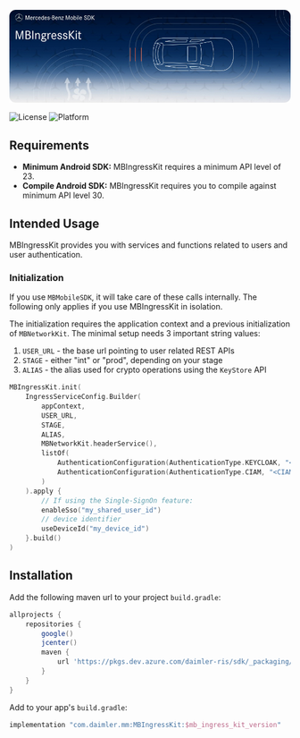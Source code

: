 <!-- SPDX-License-Identifier: MIT -->

![MBIngressKit](logo.jpg "Banner")

![License](https://img.shields.io/badge/License-MIT-green)
![Platform](https://img.shields.io/badge/Platforms-Android-blue)

## Requirements
* __Minimum Android SDK:__ MBIngressKit requires a minimum API level of 23.
* __Compile Android SDK:__ MBIngressKit requires you to compile against minimum API level 30.

## Intended Usage

MBIngressKit provides you with services and functions related to users and user authentication.

### Initialization
If you use `MBMobileSDK`, it will take care of these calls internally. The following only applies if you use MBIngressKit in isolation.

The initialization requires the application context and a previous initialization of `MBNetworkKit`.
The minimal setup needs 3 important string values:
1. `USER_URL` - the base url pointing to user related REST APIs
2. `STAGE` - either "int" or "prod", depending on your stage
3. `ALIAS` - the alias used for crypto operations using the `KeyStore` API
```kotlin
MBIngressKit.init(
    IngressServiceConfig.Builder(
        appContext,
        USER_URL,
        STAGE,
        ALIAS,
        MBNetworkKit.headerService(),
        listOf(
            AuthenticationConfiguration(AuthenticationType.KEYCLOAK, "<KEYCLOAK_CLIENT_ID>"),
            AuthenticationConfiguration(AuthenticationType.CIAM, "<CIAM_CLIENT_ID>")
        )
    ).apply {
        // If using the Single-SignOn feature:
        enableSso("my_shared_user_id")
        // device identifier
        useDeviceId("my_device_id")
    }.build()
)
```

## Installation

Add the following maven url to your project `build.gradle`:
```gradle
allprojects {
    repositories {
        google()
        jcenter()
        maven {
            url 'https://pkgs.dev.azure.com/daimler-ris/sdk/_packaging/release/maven/v1'
        }
    }
}
```

Add to your app's `build.gradle`:
```gradle
implementation "com.daimler.mm:MBIngressKit:$mb_ingress_kit_version"
```